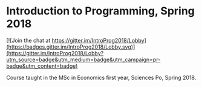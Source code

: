 # Introduction to Programming, Spring 2018

[![Join the chat at https://gitter.im/IntroProg2018/Lobby](https://badges.gitter.im/IntroProg2018/Lobby.svg)](https://gitter.im/IntroProg2018/Lobby?utm_source=badge&utm_medium=badge&utm_campaign=pr-badge&utm_content=badge)

Course taught in the MSc in Economics first year, Sciences Po, Spring 2018.
